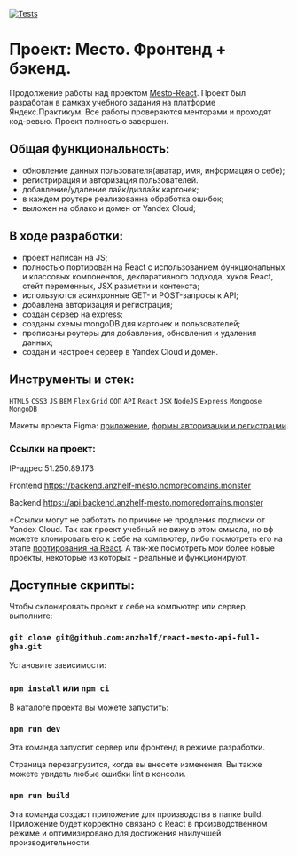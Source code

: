 [![Tests](https://github.com/yandex-praktikum/react-mesto-api-full-gha/actions/workflows/tests.yml/badge.svg)](https://github.com/yandex-praktikum/react-mesto-api-full-gha/actions/workflows/tests.yml)

# Проект: Место. Фронтенд + бэкенд.

Продолжение работы над проектом [Mesto-React](https://github.com/anzhelf/mesto-react).
Проект был разработан в рамках учебного задания на платформе Яндекс.Практикум. Все работы проверяются менторами и проходят код-ревью.
Проект полностью завершен.

## Общая функциональность:

- обновление данных пользователя(аватар, имя, информация о себе);
- регистрирация и авторизация пользователей.
- добавление/удаление лайк/дизлайк карточек;
- в каждом роутере реализованна обработка ошибок;
- выложен на облако и домен от Yandex Cloud;

## В ходе разработки:

- проект написан на JS;
- полностью портирован на React с использованием функциональных и классовых компонентов, декларативного подхода, хуков React, стейт переменных, JSX разметки и контекста;
- используются асинхронные GET- и POST-запросы к API;
- добавлена авторизация и регистрация;
- cоздан сервер на express;
- созданы схемы mongoDB для карточек и пользователей;
- прописаны роутеры для добавления, обновления и удаления данных;
- создан и настроен сервер в Yandex Cloud и домен.

## Инструменты и стек:

`HTML5` `CSS3` `JS` `BEM` `Flex` `Grid` `ООП` `API` `React` `JSX` `NodeJS` `Express` `Mongoose` `MongoDB`

Макеты проекта Figma: [приложение](https://www.figma.com/file/2cn9N9jSkmxD84oJik7xL7/JavaScript.-Sprint-4?node-id=0%3A1), [формы авторизации и регистрации](https://www.figma.com/file/5H3gsn5lIGPwzBPby9jAOo/Sprint-14-RU?node-id=0%3A1.).

### Ссылки на проект:

IP-адрес 51.250.89.173

Frontend https://backend.anzhelf-mesto.nomoredomains.monster

Backend https://api.backend.anzhelf-mesto.nomoredomains.monster

*Ссылки могут не работать по причине не продления подписки от Yandex Cloud. Так как проект учебный не вижу в этом смысла, но вф можете клонировать его к себе на компьютер, либо посмотреть его на этапе [портирования на React](https://github.com/anzhelf/mesto-react). А так-же посмотреть мои более новые проекты, некоторые из которых - реальные и функционируют.

## Доступные скрипты:

Чтобы склонировать проект к себе на компьютер или сервер, выполните:

### `git clone git@github.com:anzhelf/react-mesto-api-full-gha.git`

Установите зависимости:

### `npm install` или `npm ci`

В каталоге проекта вы можете запустить:

### `npm run dev`

Эта команда запустит сервер или фронтенд в режиме разработки.

Страница перезагрузится, когда вы внесете изменения.
Вы также можете увидеть любые ошибки lint в консоли.

### `npm run build`

Эта команда создаст приложение для производства в папке build.
Приложение будет корректно связано с React в производственном режиме и оптимизировано для достижения наилучшей производительности.
